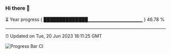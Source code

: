 ### Hi there 👋

⏳ Year progress { ██████████████▁▁▁▁▁▁▁▁▁▁▁▁▁▁▁▁ } 46.78 %

---

⏰ Updated on Tue, 20 Jun 2023 18:11:25 GMT

![Progress Bar CI](https://github.com/liununu/liununu/workflows/Progress%20Bar%20CI/badge.svg)
